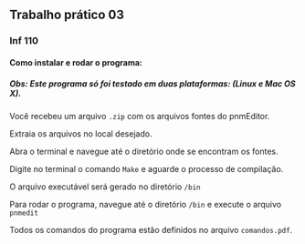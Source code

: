 ## Trabalho prático 03
### Inf 110

#### Como instalar e rodar o programa:

##### Obs: Este programa só foi testado em duas plataformas: (Linux e Mac OS X).

Você recebeu um arquivo `.zip` com os arquivos fontes do pnmEditor.

Extraia os arquivos no local desejado.

Abra o terminal e navegue até o diretório onde se encontram os fontes.

Digite no terminal o comando `Make` e aguarde o processo de compilação.

O arquivo executável será gerado no diretório `/bin`

Para rodar o programa, navegue até o diretório `/bin` e execute o arquivo `pnmedit`

Todos os comandos do programa estão definidos no arquivo `comandos.pdf`.
